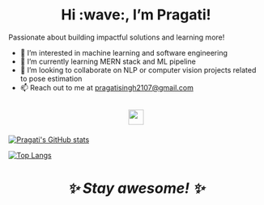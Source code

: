 <h1 align='center'> Hi :wave:,  I’m Pragati!</h1>

Passionate about building impactful solutions and learning more!


- 👀 I’m interested in machine learning and software engineering
- 🌱 I’m currently learning MERN stack and ML pipeline
- 💞️ I’m looking to collaborate on NLP or computer vision projects related to pose estimation 
- 📫 Reach out to me at pragatisingh2107@gmail.com 

<h2 align='center'>

<a href="https://www.linkedin.com/in/pragati-singh21/"><img height="30" src="https://github.com/WaylonWalker/WaylonWalker/blob/main/icon/linkedin.png?raw=true"></a>

</h2>

 [![Pragati's GitHub stats](https://github-readme-stats.vercel.app/api?username=Prags21&hide=contribs,stars&show_icons=true)](https://github.com/anuraghazra/github-readme-stats)
 
 [![Top Langs](https://github-readme-stats.vercel.app/api/top-langs/?username=Prags21&layout=compact)](https://github.com/anuraghazra/github-readme-stats)

<!---
Prags21/Prags21 is a ✨ special ✨ repository because its `README.md` (this file) appears on your GitHub profile.
You can click the Preview link to take a look at your changes.
--->
<h1 align='center'><i>✨ Stay awesome! ✨</i></h1>


